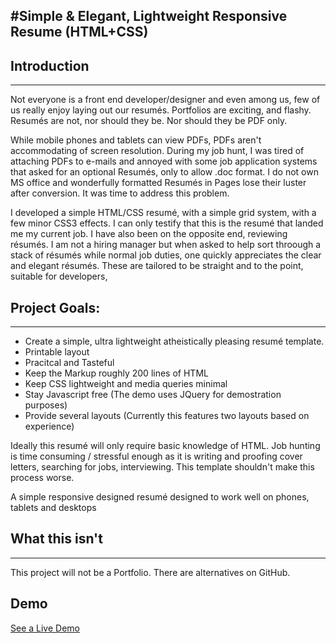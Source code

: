 #Simple & Elegant, Lightweight Responsive Resume (HTML+CSS)
------------

## Introduction
------------
Not everyone is a front end developer/designer and even among us, few of us really enjoy laying out our resumés. Portfolios are exciting, and flashy. Resumés are not, nor should they be. Nor should they be PDF only. 

While mobile phones and  tablets can view PDFs, PDFs aren't accommodating of screen resolution. During my job hunt, I was tired of attaching PDFs to e-mails and annoyed with some job application systems that asked for an optional Resumés, only to allow .doc format. I do not own MS office and wonderfully formatted Resumés in Pages lose their luster after conversion. It was time to address this problem.  

I developed a simple HTML/CSS resumé, with a simple grid system, with a few minor CSS3 effects. I can only testify that this is the resumé that landed me my current job. I have also been on the opposite end, reviewing résumés. I am not a hiring manager but when asked to help sort throough a stack of résumés while normal job duties, one quickly appreciates the clear and elegant résumés. These are tailored to be straight and to the point, suitable for developers,

## Project Goals: 
--------------

* Create a simple, ultra lightweight atheistically pleasing resumé template. 
* Printable layout
* Pracitcal and Tasteful
* Keep the Markup roughly 200 lines of HTML
* Keep CSS lightweight and media queries minimal
* Stay Javascript free (The demo uses JQuery for demostration purposes)
* Provide several layouts (Currently this features two layouts based on experience)

Ideally this resumé will only require basic knowledge of HTML. Job hunting is time consuming / stressful enough as it is writing and proofing cover letters, searching for jobs, interviewing. This template shouldn't make this process worse.

A simple responsive designed resumé designed to work well on phones, tablets and desktops

## What this isn't
---------------

This project will not be a Portfolio. There are alternatives on GitHub.


**Demo**
----

[See a Live Demo](http://htmlpreview.github.io/?https://github.com/fuzzywalrus/Simple-Responsive-Resume-HTML-CSS/blob/master/demo.html)


